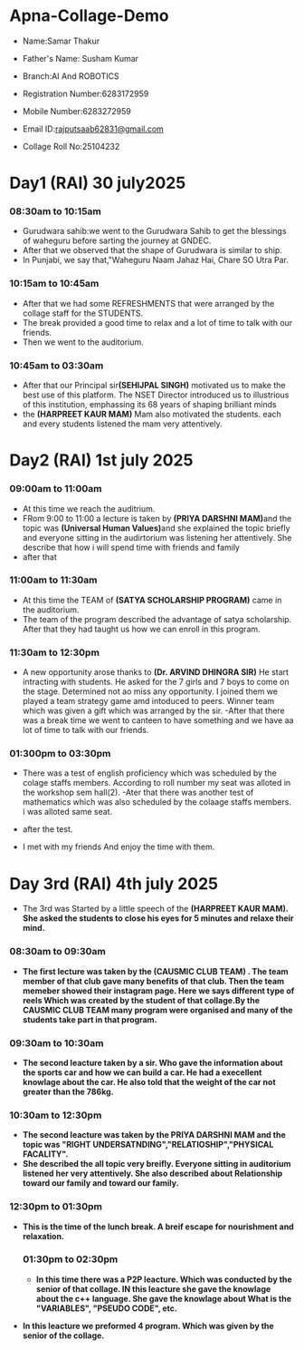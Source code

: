 # Apna-Collage-Demo

- Name:Samar Thakur

- Father's Name: Susham Kumar

- Branch:AI And ROBOTICS

- Registration Number:6283172959

- Mobile Number:6283272959

- Email ID:rajputsaab62831@gmail.com

- Collage Roll No:25104232


# Day1 (RAI) 30 july2025

### 08:30am to 10:15am
- Gurudwara sahib:we went to the Gurudwara Sahib to get the blessings of waheguru before sarting the journey at GNDEC.
- After that we observed that the shape of Gurudwara is similar to ship.
- In Punjabi, we say that,"Waheguru Naam Jahaz Hai, Chare SO Utra Par.

### 10:15am to 10:45am
- After that we had some REFRESHMENTS that were arranged by the collage staff for the STUDENTS.
- The break provided a good time to relax and a lot of time to talk with our friends.
- Then we went to the auditorium.

### 10:45am to 03:30am
- After that our Principal sir<b>(SEHIJPAL SINGH)</b> motivated us to make the best use of this platform. The NSET Director introduced us to illustrious of this institution, emphassing its 68 years of  shaping brilliant minds 
- the <B>(HARPREET KAUR MAM)</B> Mam also  motivated the students. each and every students listened the mam very attentively.

# Day2 (RAI)  1st july 2025

### 09:00am to 11:00am
- At this time we reach the auditrium.
- FRom 9:00 to 11:00 a lecture is taken by <B>(PRIYA DARSHNI MAM)</B>and the topic was <B>(Universal Human Values)</B>and she explained the topic briefly and everyone sitting in the audirtorium was listening her attentively. She describe that how i will spend time with friends and family
- after that

### 11:00am to 11:30am
- At this time the TEAM of <B>(SATYA SCHOLARSHIP PROGRAM)</B> came in the auditorium.
- The team of the program described the advantage of satya scholarship. After that they had taught us how we can enroll in this program.

### 11:30am to 12:30pm
- A new opportunity arose thanks to <B>(Dr. ARVIND DHINGRA SIR)</b> He start intracting with students. He asked for the 7 girls and 7 boys to come on the stage. Determined not ao miss any opportunity. I joined them we played a team strategy game amd intoduced to peers. Winner team which was given a gift which was arranged by the sir.
-After that there was a break time we went to canteen to have something and we have aa lot of time to talk with our friends.

### 01:300pm to 03:30pm
- There was a test of english proficiency which was scheduled by the colage staffs members. According to roll number my seat was alloted in the workshop sem hall(2).
-Ater that there was another test of mathematics which was also scheduled by the colaage staffs members. i was alloted same seat.

- after the test.

- I met with my friends And enjoy the time with them.

# Day 3rd (RAI) 4th july 2025

- The 3rd was Started by  a little speech of the <B>(HARPREET KAUR MAM)<B/>. She asked the students to close his eyes for 5 minutes and relaxe their mind.

### 08:30am to 09:30am
- The first lecture was taken by the <B>(CAUSMIC CLUB TEAM)</B> . The team member of that club gave many benefits of that club. Then the team memeber showed their instagram page. Here we says different type of reels Which was created by the student of that collage.By the CAUSMIC CLUB TEAM many program were organised and many of the students take part in that program.

### 09:30am to 10:30am 
- The second leacture taken by a sir. Who gave the information about the sports car and how we can build a car. He had a execellent knowlage about the car. He also told that the weight of the car not greater than the 786kg.

### 10:30am to 12:30pm
- The second leacture was taken by the PRIYA DARSHNI MAM and the topic was "RIGHT UNDERSATNDING","RELATIOSHIP","PHYSICAL FACALITY".
- She described the all topic very breifly. Everyone sitting in auditorium listened her very attentively. She also described about Relationship toward our family and toward our family.

### 12:30pm to 01:30pm
- This is the time of the lunch break. A breif escape for nourishment and relaxation.

  ### 01:30pm to 02:30pm
  - In this time there was a P2P leacture. Which was conducted by the senior of that collage. IN this leacture she gave the knowlage about the c++ language. She gave the knowlage about What is the "VARIABLES", "PSEUDO CODE", etc.
- In this leacture we preformed 4 program. Which was given by the senior of the collage.
  
  




